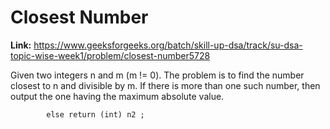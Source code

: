 # Closest Number

**Link:** https://www.geeksforgeeks.org/batch/skill-up-dsa/track/su-dsa-topic-wise-week1/problem/closest-number5728

Given two integers n and m (m != 0). The problem is to find the number closest to n and divisible by m. If there is more than one such number, then output the one having the maximum absolute value.

```sort byaccuracy low to highaccuracy high to lowsubmmision low to highsubmmision high to lowdifficulty low to highdifficulty high to low
        else return (int) n2 ;


```
